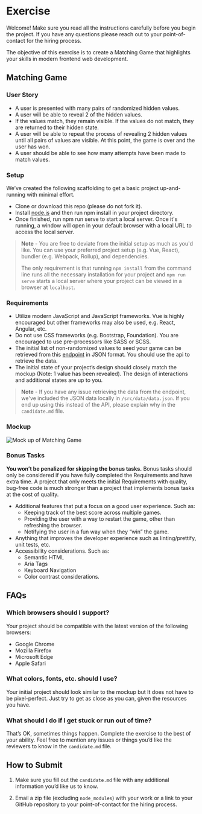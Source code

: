
# Exercise

Welcome! Make sure you read all the instructions carefully before you begin the project. If you have any questions please reach out to your point-of-contact for the hiring process.

The objective of this exercise is to create a Matching Game that highlights your skills in modern frontend web development.

## Matching Game

### User Story

- A user is presented with many pairs of randomized hidden values.
- A user will be able to reveal 2 of the hidden values.
- If the values match, they remain visible. If the values do not match, they are returned to their hidden state.
- A user will be able to repeat the process of revealing 2 hidden values until all pairs of values are visible. At this point, the game is over and the user has won.
- A user should be able to see how many attempts have been made to match values.

### Setup

We’ve created the following scaffolding to get a basic project up-and-running with minimal effort.
  
- Clone or download this repo (please do not fork it).
- Install [node.js](https://nodejs.org/en/) and then run npm install in your project directory.
- Once finished, run npm run serve to start a local server. Once it's running, a window will open in your default browser with a local URL to access the local server.

> **Note** - You are free to deviate from the initial setup as much as you'd like. You can use your preferred project setup (e.g. Vue, React), bundler (e.g. Webpack, Rollup), and dependencies.
>
> The only requirement is that running `npm install` from the command line runs all the necessary installation for your project and `npm run serve` starts a local server where your project can be viewed in a browser at `localhost`.

### Requirements

- Utilize modern JavaScript and JavaScript frameworks. Vue is highly encouraged but other frameworks may also be used, e.g. React, Angular, etc.
- Do not use CSS frameworks (e.g. Bootstrap, Foundation). You are encouraged to use pre-processors like SASS or SCSS.
- The initial list of non-randomized values to seed your game can be retrieved from this [endpoint](https://raw.githubusercontent.com/terakeet/candidate-assignment-software-frontend/main/src/data/data.json) in JSON format. You should use the api to retrieve the data.
- The initial state of your project’s design should closely match the mockup (Note: 1 value has been revealed). The design of interactions and additional states are up to you.

> **Note** - If you have any issue retrieving the data from the endpoint, we've included the JSON data locally in `/src/data/data.json`. If you end up using this instead of the API, please explain why in the `candidate.md` file.

### Mockup

![Mock up of Matching Game](/mockups/matching-game.png?raw=true "Mock Up")

### Bonus Tasks

**You won’t be penalized for skipping the bonus tasks.** Bonus tasks should only be considered if you have fully completed the Requirements and have extra time. A project that only meets the initial Requirements with quality, bug-free code is much stronger than a project that implements bonus tasks at the cost of quality.

- Additional features that put a focus on a good user experience. Such as:
  - Keeping track of the best score across multiple games.
  - Providing the user with a way to restart the game, other than refreshing the browser.
  - Notifying the user in a fun way when they “win” the game.
- Anything that improves the developer experience such as linting/prettify, unit tests, etc.
- Accessibility considerations. Such as:
  - Semantic HTML
  - Aria Tags
  - Keyboard Navigation
  - Color contrast considerations.

## FAQs

### Which browsers should I support?

Your project should be compatible with the latest version of the following browsers:

- Google Chrome
- Mozilla Firefox
- Microsoft Edge
- Apple Safari

### What colors, fonts, etc. should I use?

Your initial project should look similar to the mockup but It does not have to be pixel-perfect. Just try to get as close as you can, given the resources you have.

### What should I do if I get stuck or run out of time?

That’s OK, sometimes things happen. Complete the exercise to the best of your ability. Feel free to mention any issues or things you’d like the reviewers to know in the `candidate.md` file.

## How to Submit

1. Make sure you fill out the `candidate.md` file with any additional information you’d like us to know.

2. Email a zip file (excluding `node_modules`) with your work or a link to your GitHub repository to your point-of-contact for the hiring process.
